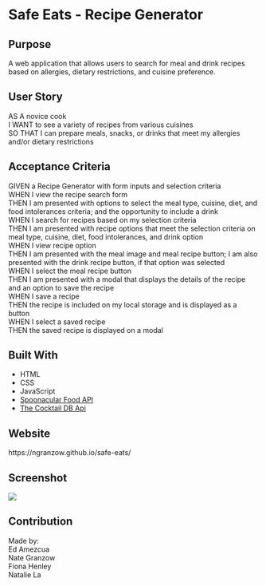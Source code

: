 <h1>Safe Eats - Recipe Generator</h1>

<h2>Purpose</h2>
A web application that allows users to search for meal and drink recipes based on allergies, dietary restrictions, and cuisine preference. 

<h2>User Story </h2>
AS A novice cook
<br> I WANT to see a variety of recipes from various cuisines
<br> SO THAT I can prepare meals, snacks, or drinks that meet my allergies and/or dietary restrictions

<h2>Acceptance Criteria</h2>
GIVEN a Recipe Generator with form inputs and selection criteria
<br> WHEN I view the recipe search form
<br> THEN I am presented with options to select the meal type, cuisine, diet, and food intolerances criteria; and the opportunity to include a drink
<br> WHEN I search for recipes based on my selection criteria
<br> THEN I am presented with recipe options that meet the selection criteria on meal type, cuisine, diet, food intolerances, and drink option
<br> WHEN I view recipe option
<br> THEN I am presented with the meal image and meal recipe button; I am also presented with the drink recipe button, if that option was selected
<br> WHEN I select the meal recipe button
<br> THEN I am presented with a modal that displays the details of the recipe and an option to save the recipe
<br> WHEN I save a recipe
<br> THEN the recipe is included on my local storage and is displayed as a button
<br> WHEN I select a saved recipe
<br> THEN the saved recipe is displayed on a modal


<h2>Built With</h2>
<ul>
<li>HTML</li>
<li>CSS</li>
<li>JavaScript</li>
<li><a href="https://spoonacular.com/food-api">Spoonacular Food API</a></li>
<li><a href="https://www.thecocktaildb.com/api.php">The Cocktail DB Api</a></li>
</ul>
  
<h2>Website</h2>
https://ngranzow.github.io/safe-eats/

<h2>Screenshot</h2>
<img src="(https://ngranzow.github.io/safe-eats/assets/images/safe_eats.png"/>


<h2>Contribution</h2>
Made by:
<br>Ed Amezcua
<br>Nate Granzow
<br>Fiona Henley
<br>Natalie La
